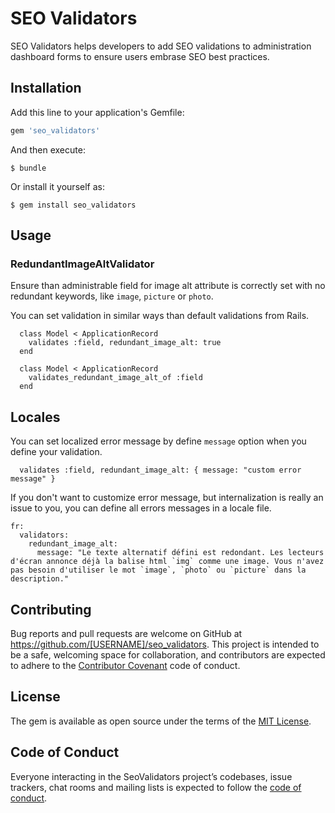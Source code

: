# SEO Validators

SEO Validators helps developers to add SEO validations to administration dashboard forms to ensure
users embrase SEO best practices.

## Installation

Add this line to your application's Gemfile:

```ruby
gem 'seo_validators'
```

And then execute:

    $ bundle

Or install it yourself as:

    $ gem install seo_validators

## Usage

### RedundantImageAltValidator

Ensure than administrable field for image alt attribute is correctly set with
no redundant keywords, like `image`, `picture` or `photo`.

You can set validation in similar ways than default validations from Rails.

```
  class Model < ApplicationRecord
    validates :field, redundant_image_alt: true
  end
```

```
  class Model < ApplicationRecord
    validates_redundant_image_alt_of :field
  end
```


## Locales

You can set localized error message by define `message` option when you define your validation.

```
  validates :field, redundant_image_alt: { message: "custom error message" }
```

If you don't want to customize error message, but internalization is really an issue to you, you
can define all errors messages in a locale file.

```
fr:
  validators:
    redundant_image_alt:
      message: "Le texte alternatif défini est redondant. Les lecteurs d'écran annonce déjà la balise html `img` comme une image. Vous n'avez pas besoin d'utiliser le mot `image`, `photo` ou `picture` dans la description."
```


## Contributing

Bug reports and pull requests are welcome on GitHub at https://github.com/[USERNAME]/seo_validators. This project is intended to be a safe, welcoming space for collaboration, and contributors are expected to adhere to the [Contributor Covenant](http://contributor-covenant.org) code of conduct.

## License

The gem is available as open source under the terms of the [MIT License](http://opensource.org/licenses/MIT).

## Code of Conduct

Everyone interacting in the SeoValidators project’s codebases, issue trackers, chat rooms and mailing lists is expected to follow the [code of conduct](https://github.com/[USERNAME]/seo_validators/blob/master/CODE_OF_CONDUCT.md).
